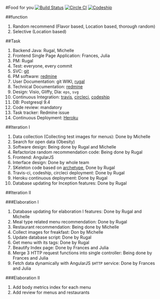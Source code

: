 #Food for you
[![Build Status](https://travis-ci.org/food-for-you/webservice.svg?branch=master)](https://travis-ci.org/food-for-you/webservice)   [![Circle CI](https://circleci.com/gh/food-for-you/webservice.svg?style=svg)](https://circleci.com/gh/food-for-you/webservice)    [![Codeship](https://codeship.com/projects/09d35e50-55ef-0133-b5ff-0ebfbd542ed0/status?branch=master)](https://codeship.com/projects/109179)  

##function
1. Random recommend (Flavor based, Location based, thorough random)
2. Selective (Location based)


##Task
1. Backend Java: Rugal, Michelle
2. Frontend Single Page Application: Frances, Julia
3. PM: Rugal
4. Test: everyone, every commit
5. SVC: [git](github.com)
6. PM software: [redmine](https://redmine.cs.uwindsor.ca)
7. User Documentation: git WIKI, [rugal](rugal.ga)
8. Technical Documentation: [redmine](https://redmine.cs.uwindsor.ca)
8. Design: Visio, Gliffy, Dia: `eps`, `svg`
8. Continuous Integration: [travis](https://travis-ci.org/), [circleci](https://circleci.com/), [codeship](https://codeship.com)
9. DB: Postgresql 9.4
10. Code review: mandatory
11. Task tracker: Redmine issue
12. Continuous Deployment: [Heroku](https://heroku.com)


##Iteration I
1. Data collection (Collecting test images for menus): Done by Michelle
2. Search for open data (Obesity)
3. Software design: Being done by Rugal and Michelle
3. Refactorize random recommendation code: Being done by Rugal
4. Frontend: AngularJS
6. Interface design: Done by whole team
7. SKeleton code based on [archetype](http://search.maven.org/#artifactdetails%7Cml.rugal.archetype%7Cspringmvc-spring-hibernate%7C0.6%7Cmaven-archetype), Done by Rugal
8. Travis-ci, codeship, circleci deployment: Done by Rugal
9. Heroku continuous deployment: Done by Rugal
10. Database updating for Inception features: Done by Rugal


##Iteration II

###Elaboration I
1. Database updating for elaboration I features: Done by Rugal and Michelle
2. Meal type related menu recommendation: Done by Rugal
3. Restaurant recommendation: Being done by Michelle
4. Collect images for freakfast: Don by Michelle
5. Update database script: Done by Rugal
6. Get menu with its tags: Done by Rugal
7. Beautify Index page: Done by Frances and Julia
8. Merge 3 HTTP request functions into single controller: Being done by Frances and Julia
9. Fetch data dynamically with AngularJS `$HTTP` service: Done by Frances and Julia


###Elaboration II
1. Add body metrics index for each menu
2. Add review for menus and restaurants
